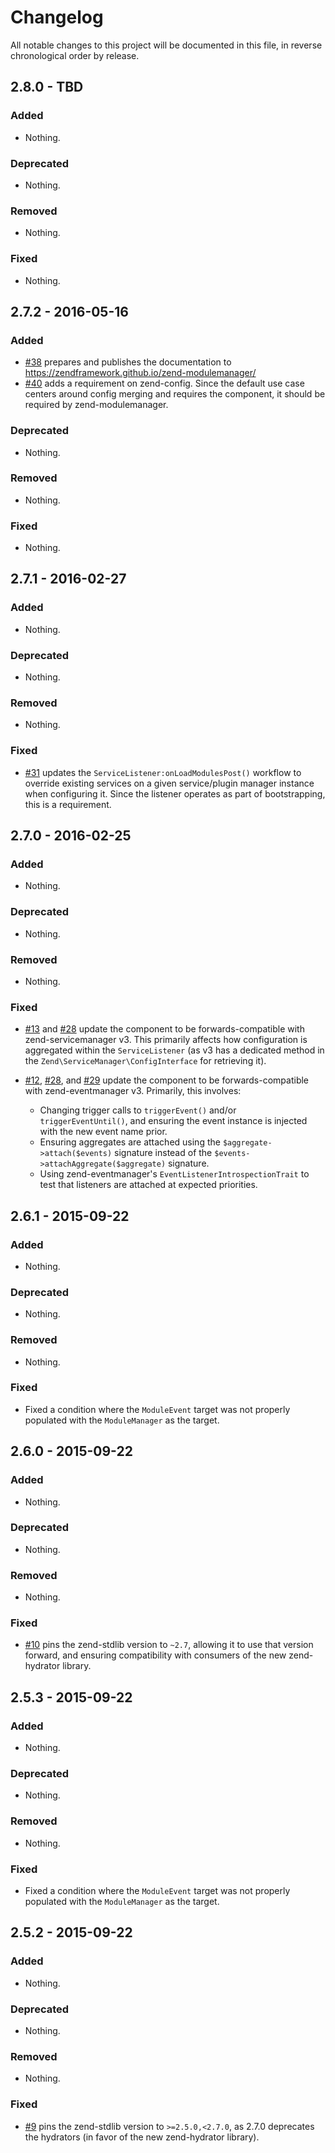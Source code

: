 # Changelog

All notable changes to this project will be documented in this file, in reverse chronological order by release.

## 2.8.0 - TBD

### Added

- Nothing.

### Deprecated

- Nothing.

### Removed

- Nothing.

### Fixed

- Nothing.

## 2.7.2 - 2016-05-16

### Added

- [#38](https://github.com/zendframework/zend-modulemanager/pull/38) prepares
  and publishes the documentation to https://zendframework.github.io/zend-modulemanager/
- [#40](https://github.com/zendframework/zend-modulemanager/pull/40) adds a
  requirement on zend-config. Since the default use case centers around config
  merging and requires the component, it should be required by
  zend-modulemanager.

### Deprecated

- Nothing.

### Removed

- Nothing.

### Fixed

- Nothing.

## 2.7.1 - 2016-02-27

### Added

- Nothing.

### Deprecated

- Nothing.

### Removed

- Nothing.

### Fixed

- [#31](https://github.com/zendframework/zend-modulemanager/pull/31) updates the
  `ServiceListener:onLoadModulesPost()` workflow to override existing services
  on a given service/plugin manager instance when configuring it. Since the
  listener operates as part of bootstrapping, this is a requirement.

## 2.7.0 - 2016-02-25

### Added

- Nothing.

### Deprecated

- Nothing.

### Removed

- Nothing.

### Fixed

- [#13](https://github.com/zendframework/zend-modulemanager/pull/13) and
  [#28](https://github.com/zendframework/zend-modulemanager/pull/28) update the
  component to be forwards-compatible with zend-servicemanager v3. This
  primarily affects how configuration is aggregated within the
  `ServiceListener` (as v3 has a dedicated method in the
  `Zend\ServiceManager\ConfigInterface` for retrieving it).

- [#12](https://github.com/zendframework/zend-modulemanager/pull/12),
  [#28](https://github.com/zendframework/zend-modulemanager/pull/28), and
  [#29](https://github.com/zendframework/zend-modulemanager/pull/29) update the
  component to be forwards-compatible with zend-eventmanager v3. Primarily, this
  involves:
  - Changing trigger calls to `triggerEvent()` and/or `triggerEventUntil()`, and
    ensuring the event instance is injected with the new event name prior.
  - Ensuring aggregates are attached using the `$aggregate->attach($events)`
    signature instead of the `$events->attachAggregate($aggregate)` signature.
  - Using zend-eventmanager's `EventListenerIntrospectionTrait` to test that
    listeners are attached at expected priorities.

## 2.6.1 - 2015-09-22

### Added

- Nothing.

### Deprecated

- Nothing.

### Removed

- Nothing.

### Fixed

- Fixed a condition where the `ModuleEvent` target was not properly populated
  with the `ModuleManager` as the target.

## 2.6.0 - 2015-09-22

### Added

- Nothing.

### Deprecated

- Nothing.

### Removed

- Nothing.

### Fixed

- [#10](https://github.com/zendframework/zend-modulemanager/pull/10) pins the
  zend-stdlib version to `~2.7`, allowing it to use that version forward, and
  ensuring compatibility with consumers of the new zend-hydrator library.

## 2.5.3 - 2015-09-22

### Added

- Nothing.

### Deprecated

- Nothing.

### Removed

- Nothing.

### Fixed

- Fixed a condition where the `ModuleEvent` target was not properly populated
  with the `ModuleManager` as the target.

## 2.5.2 - 2015-09-22

### Added

- Nothing.

### Deprecated

- Nothing.

### Removed

- Nothing.

### Fixed

- [#9](https://github.com/zendframework/zend-modulemanager/pull/9) pins the
  zend-stdlib version to `>=2.5.0,<2.7.0`, as 2.7.0 deprecates the hydrators (in
  favor of the new zend-hydrator library).
